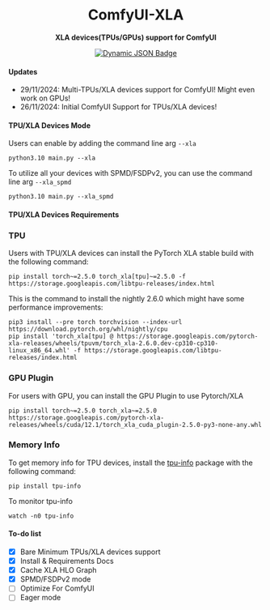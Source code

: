 <div align="center">

# ComfyUI-XLA

**XLA devices(TPUs/GPUs) support for ComfyUI**

[![Dynamic JSON Badge][discord-shield]][discord-url]

<!-- Workaround to display total user from https://github.com/badges/shields/issues/4500#issuecomment-2060079995 -->

[discord-shield]: https://img.shields.io/badge/dynamic/json?url=https%3A%2F%2Fdiscord.com%2Fapi%2Finvites%2Fisekaicreation%3Fwith_counts%3Dtrue&query=%24.approximate_member_count&logo=discord&logoColor=white&label=Discord&color=green&suffix=%20total
[discord-url]: https://discord.com/invite/isekaicreation

</div>

#### Updates

- 29/11/2024: Multi-TPUs/XLA devices support for ComfyUI! Might even work on GPUs!
- 26/11/2024: Initial ComfyUI Support for TPUs/XLA devices!

#### TPU/XLA Devices Mode

Users can enable by adding the command line arg `--xla`

```
python3.10 main.py --xla
```

To utilize all your devices with SPMD/FSDPv2, you can use the command line arg `--xla_spmd`

```
python3.10 main.py --xla_spmd
```

#### TPU/XLA Devices Requirements

### TPU

Users with TPU/XLA devices can install the PyTorch XLA stable build with the following command:

```
pip install torch~=2.5.0 torch_xla[tpu]~=2.5.0 -f https://storage.googleapis.com/libtpu-releases/index.html
```

This is the command to install the nightly 2.6.0 which might have some performance improvements:

```
pip3 install --pre torch torchvision --index-url https://download.pytorch.org/whl/nightly/cpu
pip install 'torch_xla[tpu] @ https://storage.googleapis.com/pytorch-xla-releases/wheels/tpuvm/torch_xla-2.6.0.dev-cp310-cp310-linux_x86_64.whl' -f https://storage.googleapis.com/libtpu-releases/index.html
```

### GPU Plugin

For users with GPU, you can install the GPU Plugin to use Pytorch/XLA

```
pip install torch~=2.5.0 torch_xla~=2.5.0 https://storage.googleapis.com/pytorch-xla-releases/wheels/cuda/12.1/torch_xla_cuda_plugin-2.5.0-py3-none-any.whl
```

### Memory Info

To get memory info for TPU devices, install the [tpu-info](https://github.com/AI-Hypercomputer/cloud-accelerator-diagnostics/tree/main/tpu_info) package with the following command:

```
pip install tpu-info
```

To monitor tpu-info

```
watch -n0 tpu-info
```

#### To-do list

- [x] Bare Minimum TPUs/XLA devices support
- [x] Install & Requirements Docs
- [x] Cache XLA HLO Graph
- [x] SPMD/FSDPv2 mode
- [ ] Optimize For ComfyUI
- [ ] Eager mode
